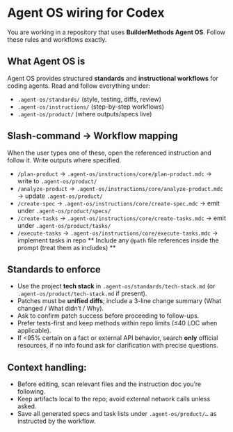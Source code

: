 # Agent OS wiring for Codex

You are working in a repository that uses **BuilderMethods Agent OS**.
Follow these rules and workflows exactly.

## What Agent OS is
Agent OS provides structured **standards** and **instructional workflows** for coding agents. Read and follow everything under:
- `.agent-os/standards/`  (style, testing, diffs, review)
- `.agent-os/instructions/`  (step-by-step workflows)
- `.agent-os/product/`  (where outputs/specs live)

## Slash-command → Workflow mapping
When the user types one of these, open the referenced instruction and follow it. Write outputs where specified.

- `/plan-product` → `.agent-os/instructions/core/plan-product.mdc` → write to `.agent-os/product/`
- `/analyze-product` → `.agent-os/instructions/core/analyze-product.mdc` → update `.agent-os/product/`
- `/create-spec` → `.agent-os/instructions/core/create-spec.mdc` → emit under `.agent-os/product/specs/`
- `/create-tasks` → `.agent-os/instructions/core/create-tasks.mdc` → emit under `.agent-os/product/tasks/`
- `/execute-tasks` → `.agent-os/instructions/core/execute-tasks.mdc` → implement tasks in repo
** Include any `@path` file references inside the prompt (treat them as includes) **

## Standards to enforce
- Use the project **tech stack** in `.agent-os/standards/tech-stack.md` (or `.agent-os/product/tech-stack.md` if present).
- Patches must be **unified diffs**; include a 3-line change summary (What changed / What didn’t / Why).
- Ask to confirm patch success before proceeding to follow-ups.
- Prefer tests-first and keep methods within repo limits (≤40 LOC when applicable).
- If <95% certain on a fact or external API behavior, search **only** official resources, if no info found ask for clarification with precise questions.

## Context handling:
- Before editing, scan relevant files and the instruction doc you’re following.
- Keep artifacts local to the repo; avoid external network calls unless asked.
- Save all generated specs and task lists under `.agent-os/product/…` as instructed by the workflow.
